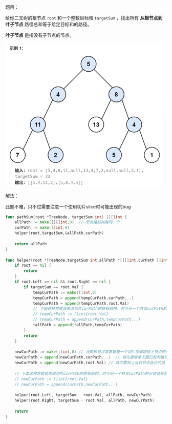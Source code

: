 题目：

给你二叉树的根节点 `root` 和一个整数目标和 `targetSum` ，找出所有 **从根节点到叶子节点** 路径总和等于给定目标和的路径。

**叶子节点** 是指没有子节点的节点。

<img src="113.路径总和II.assets/image-20230827195842626.png" alt="image-20230827195842626" style="zoom:50%;" />

解法：

此题不难，只不过需要注意一个使用切片slice时可能出现的bug

```go
func pathSum(root *TreeNode, targetSum int) [][]int {
    allPath := make([][]int,0)  // 所有路线共用同一个
    curPath := make([]int,0)
    helper(root,targetSum,&allPath,curPath)

    return allPath
}

func helper(root *TreeNode,targetSum int,allPath *[][]int,curPath []int) {
    if root == nil {
        return 
    }
    if root.Left == nil && root.Right == nil {
        if targetSum == root.Val {
            tempCurPath := make([]int,0)
            tempCurPath = append(tempCurPath,curPath...)
            tempCurPath = append(tempCurPath,root.Val)
            // 下面这种方式会修改切片curPath的原有结构，对与另一个共享curPath的分支会有影响
    		// tempCurPath := []int{root.Val} 
    		// tempCurPath = append(curPath,tempCurPath...) 
            *allPath = append(*allPath,tempCurPath)
        } 
        return
    }

    newCurPath := make([]int,0) // 当前根节点需要新建一个切片存储路径上节点的值
    newCurPath = append(newCurPath,curPath...)  // 首先要继承上面已有的路径
    newCurPath = append(newCurPath,root.Val) // 其次要加上当前节点自己的值

    // 下面这种方式会修改切片curPath的原有结构，对与另一个共享curPath的分支会有影响
    // newCurPath := []int{root.Val} 
    // newCurPath = append(curPath,newCurPath...)  

    helper(root.Left, targetSum - root.Val, allPath, newCurPath)
    helper(root.Right, targetSum - root.Val, allPath, newCurPath)
    
    return    
}
```

